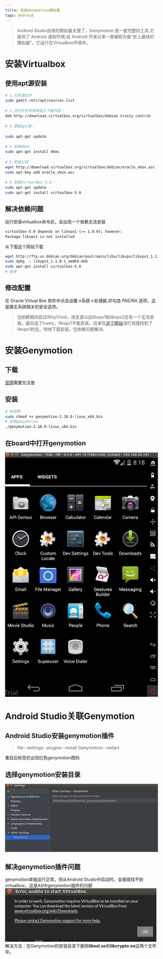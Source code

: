 ```yaml
---
title: 安装Genymotion模拟器
tags: Android 
---
```


> Android Studio自带的模拟器太慢了，Genymotion 是一套完整的工具,它提供了 Android 虚拟环境,自 Android 开发以来一直被称为是“史上最快的模拟器”。它运行在Virtualbox环境中。  

# 安装Virtualbox
## 使用apt源安装  
```bash
# 1.打开源文件
sudo gedit /etc/apt/sources.list

# 2.在打开文件末尾加入下面内容：
deb http://download.virtualbox.org/virtualbox/debian trusty contrib

# 3.更新apt源：

sudo apt-get update

# 4.安装dkms
sudo apt-get install dkms

# 5.安装公钥
wget http://download.virtualbox.org/virtualbox/debian/oracle_vbox.asc
sudo apt-key add oracle_vbox.asc

# 6.安装VirtualBox 5.0：
sudo apt-get update
sudo apt-get install virtualbox-5.0

```
## 解决依赖问题
运行安装virtualbox命令后，会出现一个依赖无法安装  
```bash
virtualbox-5.0 depends on libvpx1 (>= 1.0.0); however:
Package libvpx1 is not installed
```
从下面这个网站下载  
```bash
wget http://ftp.us.debian.org/debian/pool/main/libv/libvpx/libvpx1_1.1.0-1_amd64.deb
sudo dpkg -i libvpx1_1.1.0-1_amd64.deb
sudo apt-get install virtualbox-5.0
# 结束
```

## 修改配置
在 Oracle Virtual Box 软件中点击设置->系统->处理器,并勾选 PAE/NX 选项，这是跟主系统相关的安全选项。  

> 包依赖期间尝试Wily/Vivid，改变源以后libvpx1和libvpx2总有一个无法安装，最后选了trusty，libvpx1不能安装，后来在[这个网站](ftp.cn.debian.org)误打误撞找到了libvpx1的包，特地下载安装，包依赖问题解决。  

# 安装Genymotion
## 下载
[官网](http://www.genymotion.net/)需要先注册  
## 安装
```bash
# 给权限
sudo chmod +x genymotion-2.10.0-linux_x64.bin 
# 安装genymotion
./genymotion-2.10.0-linux_x64.bin 
```
## 在board中打开genymotion
![](/assets/img/blog/Android/2017-09-17-genymotion.png)  

# Android Studio关联Genymotion
## Android Studio安装genymotion插件  
> file--settings--plugins--install Genymotion--restart  

重启后标签栏出现红色genymotion图标
## 选择genymotion安装目录
![](/assets/img/blog/Android/2017-09-17-genymotion-path.png)
## 解决genymotion插件问题
genymotion单独运行正常，但从Android Studio中启动时，会报错找不到virtualbox，这是AS中genymotion插件的问题  
![](/assets/img/blog/Android/2017-09-17-genymotion-start-error.png)  
解决方法：在Genymotion的安装目录下删除**libssl.so**和**libcrypto.so**这两个文件  
卒。

